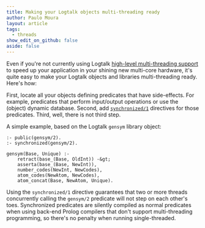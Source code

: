 ```yaml
---
title: Making your Logtalk objects multi-threading ready
author: Paulo Moura
layout: article
tags:
  - threads
show_edit_on_github: false
aside: false
---
```


Even if you're not currently using Logtalk [high-level multi-threading support](https://logtalk.org/manuals/userman/threads.html) to speed up your application in your shining new multi-core hardware, it's quite easy to make your Logtalk objects and libraries multi-threading ready. Here's how:

First, locate all your objects defining predicates that have side-effects. For example, predicates that perform input/output operations or use the (object) dynamic database. Second, add [`synchronized/1`](https://logtalk.org/manuals/refman/directives/synchronized_1.html) directives for those predicates. Third, well, there is not third step.

A simple example, based on the Logtalk `gensym` library object:

```logtalk
:- public(gensym/2).
:- synchronized(gensym/2).

gensym(Base, Unique) :-
    retract(base_(Base, OldInt)) -&gt;
    asserta(base_(Base, NewInt)),
    number_codes(NewInt, NewCodes),
    atom_codes(NewAtom, NewCodes),
    atom_concat(Base, NewAtom, Unique).
```

Using the `synchronized/1` directive guarantees that two or more threads concurrently calling the `gensym/2` predicate will not step on each other's toes. Synchronized predicates are silently compiled as normal predicates when using back-end Prolog compilers that don't support multi-threading programming, so there's no penalty when running single-threaded.
